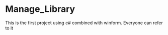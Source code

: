 # Manage_Library
This is the first project using c# combined with winform. Everyone can refer to it
